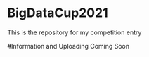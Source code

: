 # BigDataCup2021
This is the repository for my competition entry

#Information and Uploading Coming Soon
